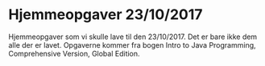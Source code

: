 # Hjemmeopgaver 23/10/2017
Hjemmeopgaver som vi skulle lave til den 23/10/2017. Det er bare ikke dem alle der er lavet. Opgaverne kommer fra bogen Intro to Java Programming, Comprehensive Version, Global Edition.
